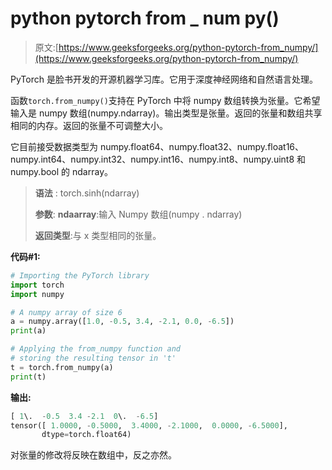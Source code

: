 # python pytorch from _ num py()

> 原文:[https://www.geeksforgeeks.org/python-pytorch-from_numpy/](https://www.geeksforgeeks.org/python-pytorch-from_numpy/)

PyTorch 是脸书开发的开源机器学习库。它用于深度神经网络和自然语言处理。

函数`torch.from_numpy()`支持在 PyTorch 中将 numpy 数组转换为张量。它希望输入是 numpy 数组(numpy.ndarray)。输出类型是张量。返回的张量和数组共享相同的内存。返回的张量不可调整大小。

它目前接受数据类型为 numpy.float64、numpy.float32、numpy.float16、numpy.int64、numpy.int32、numpy.int16、numpy.int8、numpy.uint8 和 numpy.bool 的 ndarray。

> **语法** : torch.sinh(ndarray)
> 
> **参数**:
> **ndaarray**:输入 Numpy 数组(numpy . ndarray)
> 
> **返回类型**:与 x 类型相同的张量。

**代码#1:**

```py
# Importing the PyTorch library
import torch
import numpy

# A numpy array of size 6
a = numpy.array([1.0, -0.5, 3.4, -2.1, 0.0, -6.5])
print(a)

# Applying the from_numpy function and
# storing the resulting tensor in 't'
t = torch.from_numpy(a)
print(t)
```

**输出:**

```py
[ 1\.  -0.5  3.4 -2.1  0\.  -6.5]
tensor([ 1.0000, -0.5000,  3.4000, -2.1000,  0.0000, -6.5000],
       dtype=torch.float64)

```

对张量的修改将反映在数组中，反之亦然。